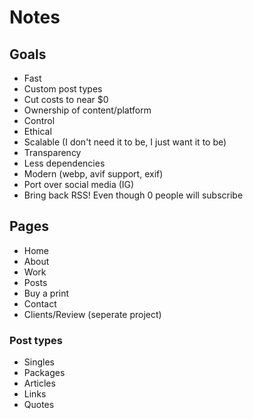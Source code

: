 # Notes

## Goals
- Fast
- Custom post types
- Cut costs to near $0
- Ownership of content/platform
- Control
- Ethical
- Scalable (I don't need it to be, I just want it to be)
- Transparency
- Less dependencies
- Modern (webp, avif support, exif)
- Port over social media (IG)
- Bring back RSS! Even though 0 people will subscribe

## Pages
- Home
- About
- Work
- Posts
- Buy a print
- Contact
- Clients/Review (seperate project)

### Post types
- Singles
- Packages
- Articles
- Links
- Quotes